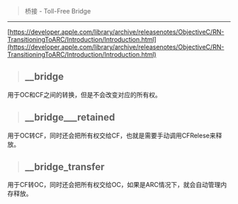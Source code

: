 > 桥接 - Toll-Free Bridge

---

[https://developer.apple.com/library/archive/releasenotes/ObjectiveC/RN-TransitioningToARC/Introduction/Introduction.html](https://developer.apple.com/library/archive/releasenotes/ObjectiveC/RN-TransitioningToARC/Introduction/Introduction.html)

> ## \_\_bridge

用于OC和CF之间的转换，但是不会改变对应的所有权。

> ## \_\_bridge\_\_\_retained

用于OC转CF，同时还会把所有权交给CF，也就是需要手动调用CFRelese来释放。

> ## \_\_bridge\_transfer

用于CF转OC，同时还会把所有权交给OC，如果是ARC情况下，就会自动管理内存释放。

